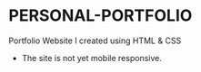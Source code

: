 # PERSONAL-PORTFOLIO
Portfolio Website I created using HTML &amp; CSS
- The site is not yet mobile responsive.
